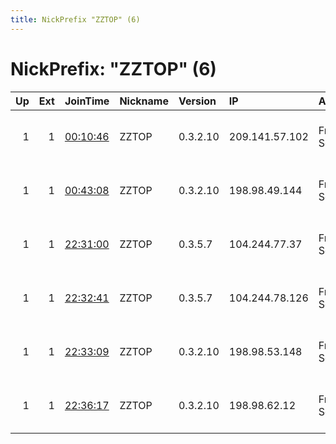 ```yaml
---
title: NickPrefix "ZZTOP" (6)
---
```


# NickPrefix: "ZZTOP" (6)

|   Up |   Ext | JoinTime                                                                                            | Nickname   | Version   | IP             | AS                 | CC   |   ORp |   Dirp | OS    | Contact                                   |   eFamMembers |
|-----:|------:|:----------------------------------------------------------------------------------------------------|:-----------|:----------|:---------------|:-------------------|:-----|------:|-------:|:------|:------------------------------------------|--------------:|
|    1 |     1 | [00:10:46](https://metrics.torproject.org/rs.html#details/EA0637BE49E677AD9F8575AF64AAF1E9913CF267) | ZZTOP      | 0.3.2.10  | 209.141.57.102 | FranTech Solutions | us   |   443 |     80 | Linux | Sam &lt;samrenfree40 AT gmail dot com&gt; |             7 |
|    1 |     1 | [00:43:08](https://metrics.torproject.org/rs.html#details/C4F2F822E4F389C9E04D5F40D2584E3D15C1BEDA) | ZZTOP      | 0.3.2.10  | 198.98.49.144  | FranTech Solutions | us   |   443 |     80 | Linux | Sam &lt;samrenfree40 AT gmail dot com&gt; |             7 |
|    1 |     1 | [22:31:00](https://metrics.torproject.org/rs.html#details/0CCCB3BF430C608BCE78449601FFD02F53A9BD8A) | ZZTOP      | 0.3.5.7   | 104.244.77.37  | FranTech Solutions | lu   |   443 |     80 | Linux | Sam &lt;Samrenfree40 AT gmail dot com     |             7 |
|    1 |     1 | [22:32:41](https://metrics.torproject.org/rs.html#details/B93DC16E5EAC8A72449D23CEBBCE6E453B75AB0C) | ZZTOP      | 0.3.5.7   | 104.244.78.126 | FranTech Solutions | lu   |   443 |     80 | Linux | Sam &lt;samrenfree420 AT gmail dot com    |             7 |
|    1 |     1 | [22:33:09](https://metrics.torproject.org/rs.html#details/7C22E7EE3D40172886A0F08EA1056F5D02C29B7E) | ZZTOP      | 0.3.2.10  | 198.98.53.148  | FranTech Solutions | us   |   443 |     80 | Linux | Sam &lt;samrenfree40 AT gmail dot com&gt; |             7 |
|    1 |     1 | [22:36:17](https://metrics.torproject.org/rs.html#details/837F6F6955C600F83EDD80B9B05319297395A901) | ZZTOP      | 0.3.2.10  | 198.98.62.12   | FranTech Solutions | us   |   443 |     80 | Linux | Sam &lt;samrenfree40 AT gmail dot com&gt; |             7 |
